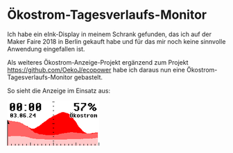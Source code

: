# Ökostrom-Tagesverlaufs-Monitor

Ich habe ein eInk-Display in meinem Schrank gefunden, das ich auf der Maker Faire 2018 in Berlin gekauft habe und für das mir noch keine sinnvolle Anwendung eingefallen ist. 

Als weiteres Ökostrom-Anzeige-Projekt ergänzend zum Projekt https://github.com/OekoJ/ecopower habe ich daraus nun eine Ökostrom-Tagesverlaufs-Monitor gebastelt. 

So sieht die Anzeige im Einsatz aus:

![animated gif](ecopower-screenshots-animated.gif "Ökostrom-Monitor")
